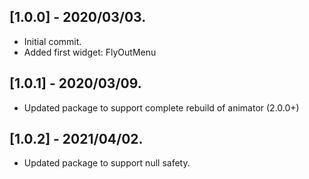## [1.0.0] - 2020/03/03.

* Initial commit.
* Added first widget: FlyOutMenu

## [1.0.1] - 2020/03/09.

* Updated package to support complete rebuild of animator (2.0.0+)

## [1.0.2] - 2021/04/02.

* Updated package to support null safety.
